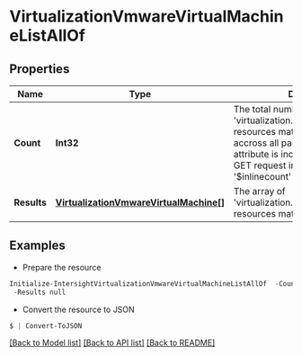# VirtualizationVmwareVirtualMachineListAllOf
## Properties

Name | Type | Description | Notes
------------ | ------------- | ------------- | -------------
**Count** | **Int32** | The total number of &#39;virtualization.VmwareVirtualMachine&#39; resources matching the request, accross all pages. The &#39;Count&#39; attribute is included when the HTTP GET request includes the &#39;$inlinecount&#39; parameter. | [optional] 
**Results** | [**VirtualizationVmwareVirtualMachine[]**](VirtualizationVmwareVirtualMachine.md) | The array of &#39;virtualization.VmwareVirtualMachine&#39; resources matching the request. | [optional] 

## Examples

- Prepare the resource
```powershell
Initialize-IntersightVirtualizationVmwareVirtualMachineListAllOf  -Count null `
 -Results null
```

- Convert the resource to JSON
```powershell
$ | Convert-ToJSON
```

[[Back to Model list]](../README.md#documentation-for-models) [[Back to API list]](../README.md#documentation-for-api-endpoints) [[Back to README]](../README.md)

